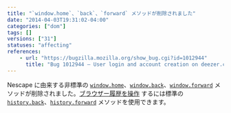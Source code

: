 ```yaml
---
title: "`window.home`、`back`、`forward` メソッドが削除されました"
date: "2014-04-03T19:31:02-04:00"
categories: ["dom"]
tags: []
versions: ["31"]
statuses: "affecting"
references:
    - url: "https://bugzilla.mozilla.org/show_bug.cgi?id=1012944"
      title: "Bug 1012944 – User login and account creation on deezer.com broken since Firefox 30.0b1, say home.display is not a function"
---
```

Nescape に由来する非標準の [`window.home`](https://developer.mozilla.org/docs/Web/API/window.home)、[`window.back`](https://developer.mozilla.org/docs/Web/API/window.back)、[`window.forward`](https://developer.mozilla.org/docs/Web/API/window.forward) メソッドが削除されました。[ブラウザー履歴を操作](https://developer.mozilla.org/docs/Web/Guide/API/DOM/Manipulating_the_browser_history) するには標準の [`history.back`](https://developer.mozilla.org/docs/Web/API/history.back)、[`history.forward`](https://developer.mozilla.org/docs/Web/API/history.forward) メソッドを使用できます。
